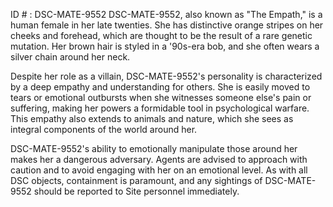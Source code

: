 ID # : DSC-MATE-9552
DSC-MATE-9552, also known as "The Empath," is a human female in her late twenties. She has distinctive orange stripes on her cheeks and forehead, which are thought to be the result of a rare genetic mutation. Her brown hair is styled in a '90s-era bob, and she often wears a silver chain around her neck.

Despite her role as a villain, DSC-MATE-9552's personality is characterized by a deep empathy and understanding for others. She is easily moved to tears or emotional outbursts when she witnesses someone else's pain or suffering, making her powers a formidable tool in psychological warfare. This empathy also extends to animals and nature, which she sees as integral components of the world around her.

DSC-MATE-9552's ability to emotionally manipulate those around her makes her a dangerous adversary. Agents are advised to approach with caution and to avoid engaging with her on an emotional level. As with all DSC objects, containment is paramount, and any sightings of DSC-MATE-9552 should be reported to Site personnel immediately.